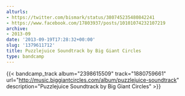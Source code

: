 ```yaml
---
alturls:
- https://twitter.com/bismark/status/380745235480842241
- https://www.facebook.com/17803937/posts/10101074232107219
archive:
- 2013-09
date: '2013-09-19T17:28:32+00:00'
slug: '1379611712'
title: Puzzlejuice Soundtrack by Big Giant Circles
type: bandcamp
---
```


{{< bandcamp_track album="2398615509" track="1880759661" url="http://music.biggiantcircles.com/album/puzzlejuice-soundtrack" description="Puzzlejuice Soundtrack by Big Giant Circles" >}}

